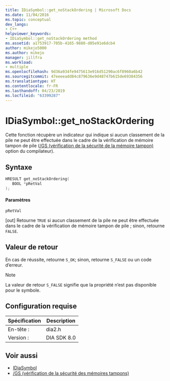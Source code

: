 ```yaml
---
title: IDiaSymbol::get_noStackOrdering | Microsoft Docs
ms.date: 11/04/2016
ms.topic: conceptual
dev_langs:
- C++
helpviewer_keywords:
- IDiaSymbol::get_noStackOrdering method
ms.assetid: a1753917-705b-4165-9880-d05e91e6dcb4
author: mikejo5000
ms.author: mikejo
manager: jillfra
ms.workload:
- multiple
ms.openlocfilehash: 9d36a934fe9475613e916d51290ac6f8960a6b42
ms.sourcegitcommit: 47eeeeadd84c879636e9d48747b615de69384356
ms.translationtype: HT
ms.contentlocale: fr-FR
ms.lasthandoff: 04/23/2019
ms.locfileid: "63399287"
---
```

# <a name="idiasymbolgetnostackordering"></a>IDiaSymbol::get_noStackOrdering
Cette fonction récupère un indicateur qui indique si aucun classement de la pile ne peut être effectuée dans le cadre de la vérification de mémoire tampon de pile ([/GS (vérification de la sécurité de la mémoire tampon)](/cpp/build/reference/gs-buffer-security-check) option du compilateur).

## <a name="syntax"></a>Syntaxe

```C++
HRESULT get_noStackOrdering(
   BOOL *pRetVal
);
```

#### <a name="parameters"></a>Paramètres
 `pRetVal`

[out] Retourne `TRUE` si aucun classement de la pile ne peut être effectuée dans le cadre de la vérification de mémoire tampon de pile ; sinon, retourne `FALSE`.

## <a name="return-value"></a>Valeur de retour
 En cas de réussite, retourne `S_OK`; sinon, retourne `S_FALSE` ou un code d’erreur.

> [!NOTE]
> La valeur de retour `S_FALSE` signifie que la propriété n’est pas disponible pour le symbole.

## <a name="requirements"></a>Configuration requise

|Spécification|Description|
|-----------------|-----------------|
|En-tête :|dia2.h|
|Version :|DIA SDK 8.0|

## <a name="see-also"></a>Voir aussi
- [IDiaSymbol](../../debugger/debug-interface-access/idiasymbol.md)
- [/GS (vérification de la sécurité des mémoires tampons)](/cpp/build/reference/gs-buffer-security-check)